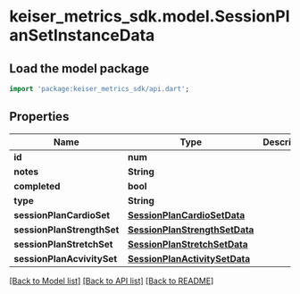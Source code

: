 # keiser_metrics_sdk.model.SessionPlanSetInstanceData

## Load the model package
```dart
import 'package:keiser_metrics_sdk/api.dart';
```

## Properties
Name | Type | Description | Notes
------------ | ------------- | ------------- | -------------
**id** | **num** |  | 
**notes** | **String** |  | [optional] 
**completed** | **bool** |  | 
**type** | **String** |  | [optional] 
**sessionPlanCardioSet** | [**SessionPlanCardioSetData**](SessionPlanCardioSetData.md) |  | [optional] 
**sessionPlanStrengthSet** | [**SessionPlanStrengthSetData**](SessionPlanStrengthSetData.md) |  | [optional] 
**sessionPlanStretchSet** | [**SessionPlanStretchSetData**](SessionPlanStretchSetData.md) |  | [optional] 
**sessionPlanAcvivitySet** | [**SessionPlanActivitySetData**](SessionPlanActivitySetData.md) |  | [optional] 

[[Back to Model list]](../README.md#documentation-for-models) [[Back to API list]](../README.md#documentation-for-api-endpoints) [[Back to README]](../README.md)


